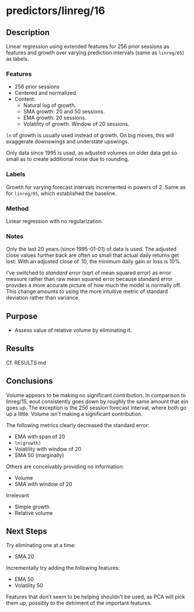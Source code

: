 predictors/linreg/16
===
Description
--
Linear regression using extended features for
256 prior sessions as features and growth over varying prediction
intervals (same as `linreg/05`) as labels.

### Features

-   256 prior sessions
-   Centered and normalized
-   Content:
    -   Natural log of growth.
    -   SMA growth: 20 and 50 sessions.
    -   EMA growth: 20 sessions.
    -   Volatility of growth. Window of 20 sessions.

`ln` of growth is usually used instead of growth. On big moves,
this will exaggerate downswings and understate upswings.
   
Only data since 1995 is used, as adjusted volumes on older data get so
small as to create additional noise due to rounding.

### Labels
Growth for varying forecast intervals incremented in powers of 2.
Same as for `linreg/05`, which established the baseline.

### Method
Linear regression with no regularization.

### Notes
Only the last 20 years (since 1995-01-01) of data is used. The 
adjusted close values further back are often so small that actual
daily returns get lost: With an adjusted close of .10, the minimum
daily gain or loss is 10%.

I've switched to *standard error* (sqrt of mean squared error) as error measure rather
than raw mean squared error because standard error provides a more accurate picture
of how much the model is normally off. This change amounts to using 
the more intuitive metric of standard deviation
rather than variance.

Purpose
---
-   Assess value of relative volume by eliminating it.

Results
--
Cf. RESULTS.md

Conclusions
--
Volume appears to be making no significant contribution. In comparison
to linreg/15, eout consistently goes down by roughly the same amount
that ein goes up. The exception is the 256 session forecast interval,
where both go up a little. Volume isn't making a significant contribution.

The following metrics clearly decreased the standard error:
-   EMA with span of 20
-   `ln(growth)`
-   Volatility with window of 20
-   SMA 50 (marginally)

Others are conceivably providing no information:
-   Volume
-   SMA with window of 20

Irrelevant
-   Simple growth
-   Relative volume

Next Steps
--
Try eliminating one at a time:
-   SMA 20

Incrementally try adding the following features:
-   EMA 50
-   Volatility 50

Features that don't seem to be helping shouldn't be used, as PCA
will pick them up, possibly to the detriment of the important
features.
